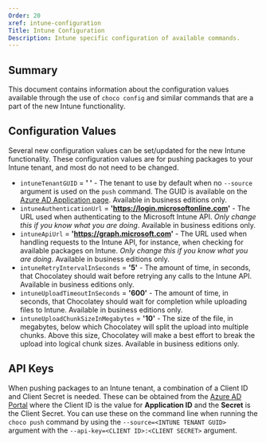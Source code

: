 ```yaml
---
Order: 20
xref: intune-configuration
Title: Intune Configuration
Description: Intune specific configuration of available commands.
---
```


<?! Include "../../../shared/intune-note.txt" /?>

## Summary

This document contains information about the configuration values available through the use of `choco config` and similar commands that are a part of the new Intune functionality.

## Configuration Values

Several new configuration values can be set/updated for the new Intune functionality. These configuration values are for pushing packages to your Intune tenant, and most do not need to be changed.

* `intuneTenantGUID` = **' '** - The tenant to use by default when no `--source` argument is used on the `push` command. The GUID is available on the [Azure AD Application page](https://aad.portal.azure.com/). Available in business editions only.
* `intuneAuthenticationUrl` = **'https://login.microsoftonline.com'** - The URL used when authenticating to the Microsoft Intune API. _Only change this if you know what you are doing_. Available in business editions only.
* `intuneApiUrl` = **'https://graph.microsoft.com'** - The URL used when handling requests to the Intune API, for instance, when checking for available packages on Intune.  _Only change this if you know what you are doing_. Available in business editions only.
* `intuneRetryIntervalInSeconds` = **'5'** - The amount of time, in seconds, that Chocolatey should wait before retrying any calls to the Intune API. Available in business editions only.
* `intuneUploadTimeoutInSeconds` = **'600'** - The amount of time, in seconds, that Chocolatey should wait for completion while uploading files to Intune. Available in business editions only.
* `intuneUploadChunkSizeInMegabytes` = **'10'** - The size of the file, in megabytes, below which Chocolatey will split the upload into multiple chunks. Above this size, Chocolatey will make a best effort to break the upload into logical chunk sizes. Available in business editions only.

## API Keys

When pushing packages to an Intune tenant, a combination of a Client ID and Client Secret is needed. These can be obtained from the [Azure AD Portal](https://aad.portal.azure.com/) where the Client ID is the value for **Application ID** and the **Secret** is the Client Secret. You can use these on the command line when running the `choco push` command by using the `--source=<INTUNE TENANT GUID>` argument with the `--api-key=<CLIENT ID>:<CLIENT SECRET>` argument.
